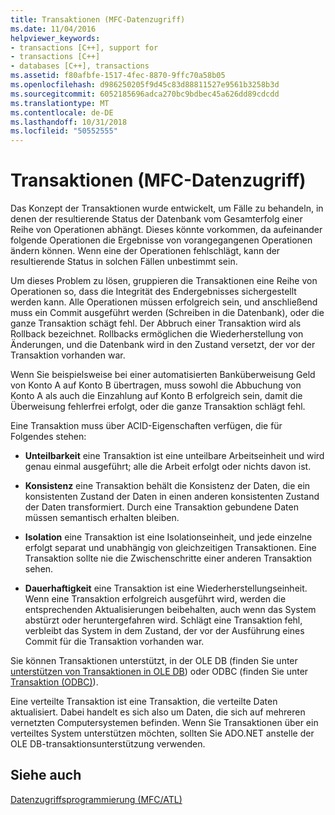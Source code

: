 ```yaml
---
title: Transaktionen (MFC-Datenzugriff)
ms.date: 11/04/2016
helpviewer_keywords:
- transactions [C++], support for
- transactions [C++]
- databases [C++], transactions
ms.assetid: f80afbfe-1517-4fec-8870-9ffc70a58b05
ms.openlocfilehash: d986250205f9d45c83d88811527e9561b3258b3d
ms.sourcegitcommit: 6052185696adca270bc9bdbec45a626dd89cdcdd
ms.translationtype: MT
ms.contentlocale: de-DE
ms.lasthandoff: 10/31/2018
ms.locfileid: "50552555"
---
```

# <a name="transactions--mfc-data-access"></a>Transaktionen (MFC-Datenzugriff)

Das Konzept der Transaktionen wurde entwickelt, um Fälle zu behandeln, in denen der resultierende Status der Datenbank vom Gesamterfolg einer Reihe von Operationen abhängt. Dieses könnte vorkommen, da aufeinander folgende Operationen die Ergebnisse von vorangegangenen Operationen ändern können. Wenn eine der Operationen fehlschlägt, kann der resultierende Status in solchen Fällen unbestimmt sein.

Um dieses Problem zu lösen, gruppieren die Transaktionen eine Reihe von Operationen so, dass die Integrität des Endergebnisses sichergestellt werden kann. Alle Operationen müssen erfolgreich sein, und anschließend muss ein Commit ausgeführt werden (Schreiben in die Datenbank), oder die ganze Transaktion schägt fehl. Der Abbruch einer Transaktion wird als Rollback bezeichnet. Rollbacks ermöglichen die Wiederherstellung von Änderungen, und die Datenbank wird in den Zustand versetzt, der vor der Transaktion vorhanden war.

Wenn Sie beispielsweise bei einer automatisierten Banküberweisung Geld von Konto A auf Konto B übertragen, muss sowohl die Abbuchung von Konto A als auch die Einzahlung auf Konto B erfolgreich sein, damit die Überweisung fehlerfrei erfolgt, oder die ganze Transaktion schlägt fehl.

Eine Transaktion muss über ACID-Eigenschaften verfügen, die für Folgendes stehen:

- **Unteilbarkeit** eine Transaktion ist eine unteilbare Arbeitseinheit und wird genau einmal ausgeführt; alle die Arbeit erfolgt oder nichts davon ist.

- **Konsistenz** eine Transaktion behält die Konsistenz der Daten, die ein konsistenten Zustand der Daten in einen anderen konsistenten Zustand der Daten transformiert. Durch eine Transaktion gebundene Daten müssen semantisch erhalten bleiben.

- **Isolation** eine Transaktion ist eine Isolationseinheit, und jede einzelne erfolgt separat und unabhängig von gleichzeitigen Transaktionen. Eine Transaktion sollte nie die Zwischenschritte einer anderen Transaktion sehen.

- **Dauerhaftigkeit** eine Transaktion ist eine Wiederherstellungseinheit. Wenn eine Transaktion erfolgreich ausgeführt wird, werden die entsprechenden Aktualisierungen beibehalten, auch wenn das System abstürzt oder heruntergefahren wird. Schlägt eine Transaktion fehl, verbleibt das System in dem Zustand, der vor der Ausführung eines Commit für die Transaktion vorhanden war.

Sie können Transaktionen unterstützt, in der OLE DB (finden Sie unter [unterstützen von Transaktionen in OLE DB](../data/oledb/supporting-transactions-in-ole-db.md)) oder ODBC (finden Sie unter [Transaktion (ODBC)](../data/odbc/transaction-odbc.md)).

Eine verteilte Transaktion ist eine Transaktion, die verteilte Daten aktualisiert. Dabei handelt es sich also um Daten, die sich auf mehreren vernetzten Computersystemen befinden. Wenn Sie Transaktionen über ein verteiltes System unterstützen möchten, sollten Sie ADO.NET anstelle der OLE DB-transaktionsunterstützung verwenden.

## <a name="see-also"></a>Siehe auch

[Datenzugriffsprogrammierung (MFC/ATL)](../data/data-access-programming-mfc-atl.md)